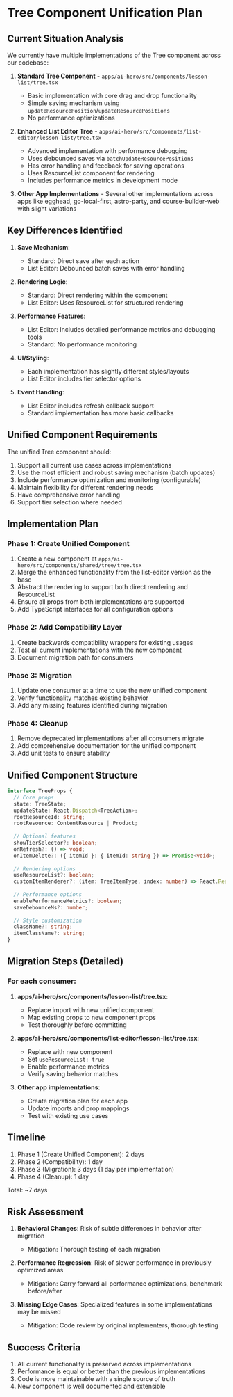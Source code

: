 # Tree Component Unification Plan

## Current Situation Analysis

We currently have multiple implementations of the Tree component across our codebase:

1. **Standard Tree Component** - `apps/ai-hero/src/components/lesson-list/tree.tsx`
   - Basic implementation with core drag and drop functionality
   - Simple saving mechanism using `updateResourcePosition`/`updateResourcePositions`
   - No performance optimizations

2. **Enhanced List Editor Tree** - `apps/ai-hero/src/components/list-editor/lesson-list/tree.tsx`
   - Advanced implementation with performance debugging
   - Uses debounced saves via `batchUpdateResourcePositions`
   - Has error handling and feedback for saving operations
   - Uses ResourceList component for rendering
   - Includes performance metrics in development mode

3. **Other App Implementations** - Several other implementations across apps like egghead, go-local-first, astro-party, and course-builder-web with slight variations

## Key Differences Identified

1. **Save Mechanism**:
   - Standard: Direct save after each action
   - List Editor: Debounced batch saves with error handling

2. **Rendering Logic**:
   - Standard: Direct rendering within the component
   - List Editor: Uses ResourceList for structured rendering

3. **Performance Features**:
   - List Editor: Includes detailed performance metrics and debugging tools
   - Standard: No performance monitoring

4. **UI/Styling**:
   - Each implementation has slightly different styles/layouts
   - List Editor includes tier selector options

5. **Event Handling**:
   - List Editor includes refresh callback support
   - Standard implementation has more basic callbacks

## Unified Component Requirements

The unified Tree component should:

1. Support all current use cases across implementations
2. Use the most efficient and robust saving mechanism (batch updates)
3. Include performance optimization and monitoring (configurable)
4. Maintain flexibility for different rendering needs
5. Have comprehensive error handling
6. Support tier selection where needed

## Implementation Plan

### Phase 1: Create Unified Component

1. Create a new component at `apps/ai-hero/src/components/shared/tree/tree.tsx`
2. Merge the enhanced functionality from the list-editor version as the base
3. Abstract the rendering to support both direct rendering and ResourceList
4. Ensure all props from both implementations are supported
5. Add TypeScript interfaces for all configuration options

### Phase 2: Add Compatibility Layer

1. Create backwards compatibility wrappers for existing usages
2. Test all current implementations with the new component
3. Document migration path for consumers

### Phase 3: Migration

1. Update one consumer at a time to use the new unified component
2. Verify functionality matches existing behavior
3. Add any missing features identified during migration

### Phase 4: Cleanup

1. Remove deprecated implementations after all consumers migrate
2. Add comprehensive documentation for the unified component
3. Add unit tests to ensure stability

## Unified Component Structure

```typescript
interface TreeProps {
  // Core props
  state: TreeState;
  updateState: React.Dispatch<TreeAction>;
  rootResourceId: string;
  rootResource: ContentResource | Product;
  
  // Optional features
  showTierSelector?: boolean;
  onRefresh?: () => void;
  onItemDelete?: ({ itemId }: { itemId: string }) => Promise<void>;
  
  // Rendering options
  useResourceList?: boolean;
  customItemRenderer?: (item: TreeItemType, index: number) => React.ReactNode;
  
  // Performance options
  enablePerformanceMetrics?: boolean;
  saveDebounceMs?: number;
  
  // Style customization
  className?: string;
  itemClassName?: string;
}
```

## Migration Steps (Detailed)

### For each consumer:

1. **apps/ai-hero/src/components/lesson-list/tree.tsx**:
   - Replace import with new unified component
   - Map existing props to new component props
   - Test thoroughly before committing

2. **apps/ai-hero/src/components/list-editor/lesson-list/tree.tsx**:
   - Replace with new component
   - Set `useResourceList: true`
   - Enable performance metrics
   - Verify saving behavior matches

3. **Other app implementations**:
   - Create migration plan for each app
   - Update imports and prop mappings
   - Test with existing use cases

## Timeline

1. Phase 1 (Create Unified Component): 2 days
2. Phase 2 (Compatibility): 1 day
3. Phase 3 (Migration): 3 days (1 day per implementation)
4. Phase 4 (Cleanup): 1 day

Total: ~7 days

## Risk Assessment

1. **Behavioral Changes**: Risk of subtle differences in behavior after migration
   - Mitigation: Thorough testing of each migration

2. **Performance Regression**: Risk of slower performance in previously optimized areas
   - Mitigation: Carry forward all performance optimizations, benchmark before/after

3. **Missing Edge Cases**: Specialized features in some implementations may be missed
   - Mitigation: Code review by original implementers, thorough testing

## Success Criteria

1. All current functionality is preserved across implementations
2. Performance is equal or better than the previous implementations 
3. Code is more maintainable with a single source of truth
4. New component is well documented and extensible 